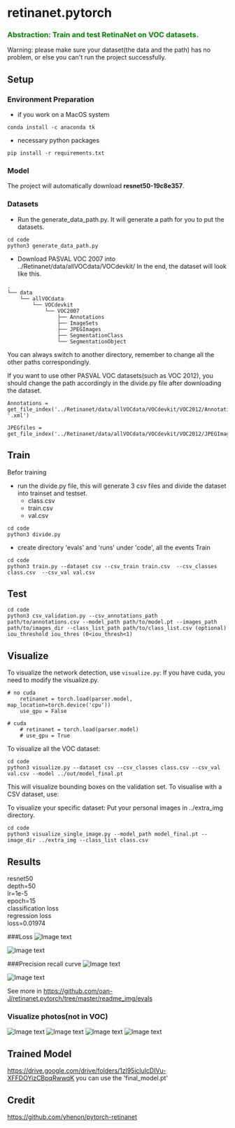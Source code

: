 # retinanet.pytorch
<h3>
<strong>
<font color="green"> 
Abstraction: Train and test  RetinaNet on VOC datasets.
</font>
</strong>
</h3>

Warning: please make sure your dataset(the data and the path) has no problem, or else you can't run the project successfully.

## Setup
### Environment Preparation
- if you work on a MacOS system
```
conda install -c anaconda tk
```
- necessary python packages
```
pip install -r requirements.txt
```
### Model
The project will automatically download **resnet50-19c8e357**.
### Datasets
- Run the generate_data_path.py.
It will generate a path for you to put the datasets.
```commandline
cd code
python3 generate_data_path.py
```

- Download PASVAL VOC 2007 into ../Retinanet/data/allVOCdata/VOCdevkit/
In the end, the dataset will look like this.
```
.
└── data
    └── allVOCdata
        └── VOCdevkit
            └── VOC2007
                ├── Annotations
                ├── ImageSets
                ├── JPEGImages
                ├── SegmentationClass
                └── SegmentationObject

```
You can always switch to another directory, remember to change all the other paths correspondingly.

If you want to use other PASVAL VOC datasets(such as VOC 2012), you should change the path accordingly in the divide.py file after downloading the dataset.
```
Annotations = get_file_index('../Retinanet/data/allVOCdata/VOCdevkit/VOC2012/Annotations', '.xml')
```
```
JPEGfiles = get_file_index('../Retinanet/data/allVOCdata/VOCdevkit/VOC2012/JPEGImages','.jpg')  
```
## Train
Befor training
- run the divide.py file, this will generate 3 csv files and divide the dataset into trainset and testset.
    - class.csv
    - train.csv
    - val.csv
```
cd code
python3 divide.py
```
- create directory 'evals' and 'runs' under 'code', all the events
Train
```
cd code
python3 train.py --dataset csv --csv_train train.csv  --csv_classes class.csv  --csv_val val.csv
```
## Test
```
cd code
python3 csv_validation.py --csv_annotations_path path/to/annotations.csv --model_path path/to/model.pt --images_path path/to/images_dir --class_list_path path/to/class_list.csv (optional) iou_threshold iou_thres (0<iou_thresh<1)
```
## Visualize

To visualize the network detection, use `visualize.py`:
If you have cuda, you need to modify the visualize.py.
```commandline
# no cuda
	retinanet = torch.load(parser.model, map_location=torch.device('cpu'))
	use_gpu = False
	
# cuda
	# retinanet = torch.load(parser.model)
	# use_gpu = True

```
To visualize all the VOC dataset:
```
cd code
python3 visualize.py --dataset csv --csv_classes class.csv --csv_val val.csv --model ../out/model_final.pt
```
This will visualize bounding boxes on the validation set. To visualise with a CSV dataset, use:


To visualize your specific dataset:
Put your personal images in ../extra_img directory.
```
cd code
python3 visualize_single_image.py --model_path model_final.pt --image_dir ../extra_img --class_list class.csv
```

## Results
resnet50\
depth=50\
lr=1e-5\
epoch=15\
classification loss\
regression loss\
loss=0.01974

###Loss
![Image text](https://github.com/oan-J/retinanet.pytorch/blob/master/readme_img/train_loss.png)

![Image text](https://github.com/oan-J/retinanet.pytorch/blob/master/readme_img/train_loss2.png)

###Precision recall curve
![Image text](https://github.com/oan-J/retinanet.pytorch/blob/master/readme_img/evals/aeroplane_precision_recall.jpg)

![Image text](https://github.com/oan-J/retinanet.pytorch/blob/master/readme_img/evals/bicycle_precision_recall.jpg)

See more in https://github.com/oan-J/retinanet.pytorch/tree/master/readme_img/evals

### Visualize photos(not in VOC)
![Image text](https://github.com/oan-J/retinanet.pytorch/blob/master/readme_img/myphoto/1.png)
![Image text](https://github.com/oan-J/retinanet.pytorch/blob/master/readme_img/myphoto/2.png)
![Image text](https://github.com/oan-J/retinanet.pytorch/blob/master/readme_img/myphoto/3.png)
![Image text](https://github.com/oan-J/retinanet.pytorch/blob/master/readme_img/myphoto/4.png)



## Trained Model
https://drive.google.com/drive/folders/1zl95iclulcDIVu-XFFDOYizCBpqRwwqK
you can use the 'final_model.pt'

## Credit
https://github.com/yhenon/pytorch-retinanet